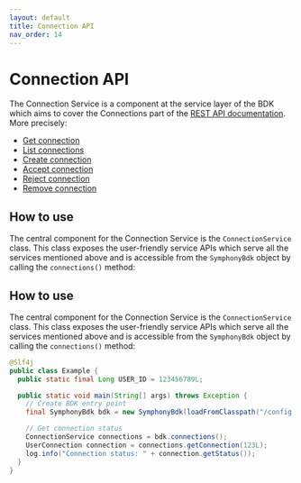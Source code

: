 ```yaml
---
layout: default
title: Connection API
nav_order: 14
---
```


# Connection API

The Connection Service is a component at the service layer of the BDK which aims to cover the Connections part of the [REST API documentation](https://developers.symphony.com/restapi/reference).
More precisely:
* [Get connection](https://developers.symphony.com/restapi/reference#get-connection)
* [List connections](https://developers.symphony.com/restapi/reference#list-connections)
* [Create connection](https://developers.symphony.com/restapi/reference#create-connection)
* [Accept connection](https://developers.symphony.com/restapi/reference#accepted-connection)
* [Reject connection](https://developers.symphony.com/restapi/reference#reject-connection)
* [Remove connection](https://developers.symphony.com/restapi/reference#remove-connection)


## How to use
The central component for the Connection Service is the `ConnectionService` class.
This class exposes the user-friendly service APIs which serve all the services mentioned above
and is accessible from the `SymphonyBdk` object by calling the `connections()` method:


## How to use
The central component for the Connection Service is the `ConnectionService` class.
This class exposes the user-friendly service APIs which serve all the services mentioned above
and is accessible from the `SymphonyBdk` object by calling the `connections()` method:
```java
@Slf4j
public class Example {
  public static final Long USER_ID = 123456789L;

  public static void main(String[] args) throws Exception {
    // Create BDK entry point
    final SymphonyBdk bdk = new SymphonyBdk(loadFromClasspath("/config.yaml"));

    // Get connection status
    ConnectionService connections = bdk.connections();
    UserConnection connection = connections.getConnection(123L);
    log.info("Connection status: " + connection.getStatus());
  }
}
```
